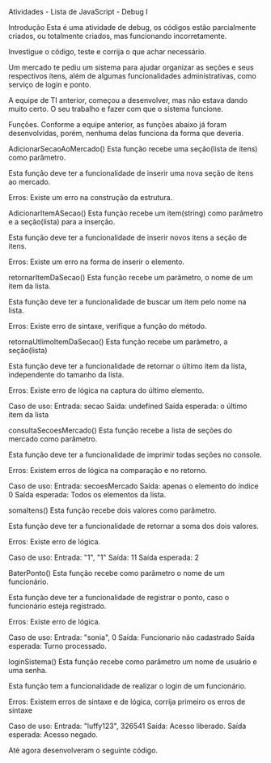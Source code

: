 Atividades - Lista de JavaScript - Debug I

Introdução
Esta é uma atividade de debug, os códigos estão parcialmente criados, ou totalmente criados, mas funcionando incorretamente.

Investigue o código, teste e corrija o que achar necessário.

Um mercado te pediu um sistema para ajudar organizar as seções e seus respectivos itens, além de algumas funcionalidades administrativas, como serviço de login e ponto.

A equipe de TI anterior, começou a desenvolver, mas não estava dando muito certo. O seu trabalho e fazer com que o sistema funcione.

Funções.
Conforme a equipe anterior, as funções abaixo já foram desenvolvidas, porém, nenhuma delas funciona da forma que deveria.

AdicionarSecaoAoMercado()
Esta função recebe uma seção(lista de itens) como parâmetro.

Esta função deve ter a funcionalidade de inserir uma nova seção de itens ao mercado.

Erros: Existe um erro na construção da estrutura.

AdicionarItemASecao()
Esta função recebe um item(string) como parâmetro e a seção(lista) para a inserção.

Esta função deve ter a funcionalidade de inserir novos itens a seção de itens.

Erros: Existe um erro na forma de inserir o elemento.

retornarItemDaSecao()
Esta função recebe um parâmetro, o nome de um item da lista.

Esta função deve ter a funcionalidade de buscar um item pelo nome na lista.

Erros: Existe erro de sintaxe, verifique a função do método.

retornaUtlimoItemDaSecao()
Esta função recebe um parâmetro, a seção(lista)

Esta função deve ter a funcionalidade de retornar o último item da lista, independente do tamanho da lista.

Erros: Existe erro de lógica na captura do último elemento.

⁠Caso de uso:
Entrada: secao
Saída: undefined
Saída esperada: o último item da lista

consultaSecoesMercado()
Esta função recebe a lista de seções do mercado como parâmetro.

Esta função deve ter a funcionalidade de imprimir todas seções no console.

Erros: Existem erros de lógica na comparação e no retorno.

⁠Caso de uso:
Entrada: secoesMercado
Saída: apenas o elemento do índice 0
Saída esperada: Todos os elementos da lista.

somaItens()
Esta função recebe dois valores como parâmetro.

Esta função deve ter a funcionalidade de retornar a soma dos dois valores.

Erros: Existe erro de lógica.

⁠Caso de uso:
Entrada: "1", "1"
Saída: 11
Saída esperada: 2

BaterPonto()
Esta função recebe como parâmetro o nome de um funcionário.

Esta função deve ter a funcionalidade de registrar o ponto, caso o funcionário esteja registrado.

Erros: Existe erro de lógica.

⁠Caso de uso:
Entrada: "sonia", 0
Saída: Funcionario não cadastrado
Saída esperada: Turno processado.

loginSistema()
Esta função recebe como parâmetro um nome de usuário e uma senha.

Esta função tem a funcionalidade de realizar o login de um funcionário.

Erros: Existem erros de sintaxe e de lógica, corrija primeiro os erros de sintaxe

Caso de uso:
Entrada: "luffy123", 326541
Saída: Acesso liberado.
Saída esperada: Acesso negado.

Até agora desenvolveram o seguinte código.

<!-- let secoesMercado = {}

let hortifruti = []
let açougue = []
let padaria = []
let AdegaEBebidas = []
let laticíniosEFrios = []

function adicionarSecaoAoMercado(secao){
    secoesMercado.push(secao)
    return secoesMercado
}

function adicionarItemASecao(novoItem, secao){
    secao[0] = novoItem

    return secao;
}

function retornarItemDaSecao(nomeItem, secao){
   posicao = secao.splice(nomeItem)

   itemProcurado = secao[posicao]

   return itemProcurado;
}

function retornaUtlimoItemDaSecao(secao){
    ultimoItem = secao[secao.length]

    return ultimoItem
}

function consultaSecoesMercado(secoesMercado){
    for(let i = 0; i <= secoesMercado.length; i+1){
        return secoesMercado[i]
    }
}

function somaItens(totalA, totalB){
    if(totalB != 0 && totalB != 0){

        return totalA + totalB
    }
}

function baterPonto(nome, numeroFicha){
    const funcionarios = ["Sônia", "Cage", "Alex", "Liu Ken"]
    if(nome == funcionarios[numeroFicha]){
        return "Turno processado"
    }else{
        return "Funcionario não cadastrado"
    }
}

function loginSistema(nomeUsuario, senhaUsuario){
    
    const listaUsuarios = ["luffy123", "acer321", "nami"]

    
        if(nomeUsuario == luffy123){
            if(senhaUsuario == "326541"){
                return "Acesso liberado"
            }
        }if(nomeUsuario == acer321){
            if(senhaUsuario == "741258"){
                return "Acesso liberado"
            }
        }if(nomeUsuario == nami){
            if(senhaUsuario == "963258"){
                return "Acesso liberado"
            }
        }

     return listaUsuarios
} -->